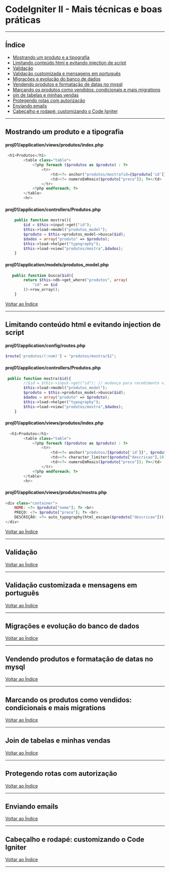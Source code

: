 # CodeIgniter II - Mais técnicas e boas práticas

---

## <a name="indice">Índice</a>

- [Mostrando um produto e a tipografia](#parte1)   
- [Limitando conteúdo html e evitando injection de script](#parte2)   
- [Validação](#parte3)   
- [Validação customizada e mensagens em português](#parte4)   
- [Migrações e evolução do banco de dados](#parte5)   
- [Vendendo produtos e formatação de datas no mysql](#parte6)   
- [Marcando os produtos como vendidos: condicionais e mais migrations](#parte7)   
- [oin de tabelas e minhas vendas](#parte8)   
- [Protegendo rotas com autorização](#parte9)   
- [Enviando emails](#parte10)   
- [Cabeçalho e rodapé: customizando o Code Igniter](#parte11)   

---

## <a name="parte1">Mostrando um produto e a tipografia</a>

#### proj01/application/views/produtos/index.php

```php
 <h1>Produtos</h1>
        <table class="table">
            <?php foreach ($produtos as $produto) : ?>
                <tr>
                    <td><?= anchor("produtos/mostra?id={$produto['id']}", $produto["nome"])?></td>
                    <td><?= numeroEmReais($produto["preco"]); ?></td>
                </tr>
            <?php endforeach; ?>
        </table>
        <hr>
```

#### proj01/application/controllers/Produtos.php

```php
    public function mostra(){
        $id = $this->input->get("id");
        $this->load->model("produtos_model");
        $produto = $this->produtos_model->busca($id);
        $dados = array("produto" => $produto);
        $this->load->helper("typography");
        $this->load->view("produtos/mostra",$dados);
    }
```

#### proj01/application/models/produtos_model.php

```php
   public function busca($id){
        return $this->db->get_where("produtos", array(
            "id" => $id
        ))->row_array();
    }

```



[Voltar ao Índice](#indice)

---

## <a name="parte2">Limitando conteúdo html e evitando injection de script</a>

#### proj01/application/config/routes.php

```php
$route['produtos/(:num)'] = "produtos/mostra/$1";
```

#### proj01/application/controllers/Produtos.php
```php
 public function mostra($id){
        //$id = $this->input->get("id"); // mudança para recebimento via parametro ao inves de GET
        $this->load->model("produtos_model");
        $produto = $this->produtos_model->busca($id);
        $dados = array("produto" => $produto);
        $this->load->helper("typography");
        $this->load->view("produtos/mostra",$dados);
    }
```

####  proj01/application/views/produtos/index.php
```php
  <h1>Produtos</h1>
        <table class="table">
            <?php foreach ($produtos as $produto) : ?>
                <tr>
                    <td><?= anchor("produtos/{$produto['id']}", $produto["nome"])?></td>
                    <td><?= character_limiter($produto["descricao"],10) ?></td>
                    <td><?= numeroEmReais($produto["preco"]); ?></td>
                </tr>
            <?php endforeach; ?>
        </table>
        <hr>
```

#### proj01/application/views/produtos/mostra.php
```php
<div class="container">
    NOME: <?= $produto["nome"]; ?> <br>
    PREÇO: <?= $produto["preco"]; ?> <br>
    DESCRIÇÃO: <?= auto_typography(html_escape($produto["descricao"])); ?> <br>
</div>
```



[Voltar ao Índice](#indice)

---

## <a name="parte3">Validação</a>

[Voltar ao Índice](#indice)

---

## <a name="parte4">Validação customizada e mensagens em português</a>

[Voltar ao Índice](#indice)

---

## <a name="parte5">Migrações e evolução do banco de dados</a>

[Voltar ao Índice](#indice)

---

## <a name="parte6">Vendendo produtos e formatação de datas no mysql</a>

[Voltar ao Índice](#indice)

---

## <a name="parte7">Marcando os produtos como vendidos: condicionais e mais migrations</a>

[Voltar ao Índice](#indice)

---

## <a name="parte8">Join de tabelas e minhas vendas</a>

[Voltar ao Índice](#indice)

---

## <a name="parte9">Protegendo rotas com autorização</a>

[Voltar ao Índice](#indice)

---

## <a name="parte10">Enviando emails</a>

[Voltar ao Índice](#indice)

---

## <a name="parte11">Cabeçalho e rodapé: customizando o Code Igniter</a>

[Voltar ao Índice](#indice)

---
